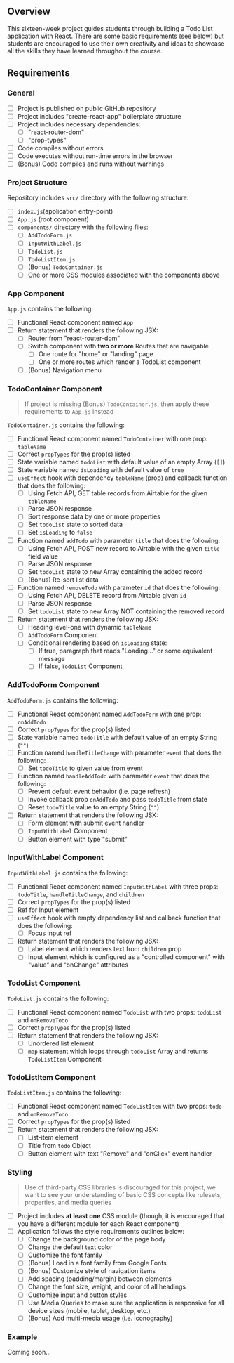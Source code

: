 ## Overview
This sixteen-week project guides students through building a Todo List application with React. There are some basic requirements (see below) but students are encouraged to use their own creativity and ideas to showcase all the skills they have learned throughout the course.

## Requirements
### General
- [ ] Project is published on public GitHub repository
- [ ] Project includes "create-react-app" boilerplate structure
- [ ] Project includes necessary dependencies:
     - [ ] "react-router-dom"
     - [ ] "prop-types"
- [ ] Code compiles without errors
- [ ] Code executes without run-time errors in the browser
- [ ] (Bonus) Code compiles and runs without warnings

### Project Structure
Repository includes `src/` directory with the following structure:

- [ ] `index.js`(application entry-point)
- [ ] `App.js` (root component)
- [ ] `components/` directory with the following files:
     - [ ] `AddTodoForm.js`
     - [ ] `InputWithLabel.js`
     - [ ] `TodoList.js`
     - [ ] `TodoListItem.js`
     - [ ] (Bonus) `TodoContainer.js`
     - [ ] One or more CSS modules associated with the components above

### App Component
`App.js` contains the following:

- [ ] Functional React component named `App`
- [ ] Return statement that renders the following JSX:
     - [ ] Router from "react-router-dom"
     - [ ] Switch component with **two or more** Routes that are navigable
          - [ ] One route for "home" or "landing" page
          - [ ] One or more routes which render a TodoList component
     - [ ] (Bonus) Navigation menu

### TodoContainer Component
> If project is missing (Bonus) `TodoContainer.js`, then apply these requirements to `App.js` instead

`TodoContainer.js` contains the following:

- [ ] Functional React component named `TodoContainer` with one prop: `tableName`
- [ ] Correct `propTypes` for the prop(s) listed
- [ ] State variable named `todoList` with default value of an empty Array (`[]`)
- [ ] State variable named `isLoading` with default value of `true`
- [ ] `useEffect` hook with dependency `tableName` (prop) and callback function that does the following:
     - [ ] Using Fetch API, GET table records from Airtable for the given `tableName`
     - [ ] Parse JSON response
     - [ ] Sort response data by one or more properties
     - [ ] Set `todoList` state to sorted data
     - [ ] Set `isLoading` to `false`
- [ ] Function named `addTodo` with parameter `title` that does the following:
     - [ ] Using Fetch API, POST new record to Airtable with the given `title` field value
     - [ ] Parse JSON response
     - [ ] Set `todoList` state to new Array containing the added record
     - [ ] (Bonus) Re-sort list data
- [ ] Function named `removeTodo` with parameter `id` that does the following:
     - [ ] Using Fetch API, DELETE record from Airtable given `id`
     - [ ] Parse JSON response
     - [ ] Set `todoList` state to new Array NOT containing the removed record
- [ ] Return statement that renders the following JSX:
     - [ ] Heading level-one with dynamic `tableName`
     - [ ] `AddTodoForm` Component
     - [ ] Conditional rendering based on `isLoading` state:
          - [ ] If true, paragraph that reads "Loading..." or some equivalent message
          - [ ] If false, `TodoList` Component

### AddTodoForm Component
`AddTodoForm.js` contains the following:

- [ ] Functional React component named `AddTodoForm` with one prop: `onAddTodo`
- [ ] Correct `propTypes` for the prop(s) listed
- [ ] State variable named `todoTitle` with default value of an empty String (`""`)
- [ ] Function named `handleTitleChange` with parameter `event` that does the following:
     - [ ] Set `todoTitle` to given value from event
- [ ] Function named `handleAddTodo` with parameter `event` that does the following:
     - [ ] Prevent default event behavior (i.e. page refresh)
     - [ ] Invoke callback prop `onAddTodo` and pass `todoTitle` from state
     - [ ] Reset `todoTitle` value to an empty String (`""`)
- [ ] Return statement that renders the following JSX:
     - [ ] Form element with submit event handler
     - [ ] `InputWithLabel` Component
     - [ ] Button element with type "submit"

### InputWithLabel Component
`InputWithLabel.js` contains the following:

- [ ] Functional React component named `InputWithLabel` with three props: `todoTitle`, `handleTitleChange`, and `children`
- [ ] Correct `propTypes` for the prop(s) listed
- [ ] Ref for Input element
- [ ] `useEffect` hook with empty dependency list and callback function that does the following:
     - [ ] Focus input ref
- [ ] Return statement that renders the following JSX:
     - [ ] Label element which renders text from `children` prop
     - [ ] Input element which is configured as a "controlled component" with "value" and "onChange" attributes

### TodoList Component
`TodoList.js` contains the following:

- [ ] Functional React component named `TodoList` with two props: `todoList` and `onRemoveTodo`
- [ ] Correct `propTypes` for the prop(s) listed
- [ ] Return statement that renders the following JSX:
     - [ ] Unordered list element
     - [ ] `map` statement which loops through `todoList` Array and returns `TodoListItem` Component

### TodoListItem Component
`TodoListItem.js` contains the following:

- [ ] Functional React component named `TodoListItem` with two props: `todo` and `onRemoveTodo`
- [ ] Correct `propTypes` for the prop(s) listed
- [ ] Return statement that renders the following JSX:
     - [ ] List-item element
     - [ ] Title from `todo` Object
     - [ ] Button element with text "Remove" and "onClick" event handler

### Styling
> Use of third-party CSS libraries is discouraged for this project, we want to see your understanding of basic CSS concepts like rulesets, properties, and media queries

- [ ] Project includes **at least one** CSS module (though, it is encouraged that you have a different module for each React component)
- [ ] Application follows the style requirements outlines below:
     - [ ] Change the background color of the page body
     - [ ] Change the default text color
     - [ ] Customize the font family
     - [ ] (Bonus) Load in a font family from Google Fonts
     - [ ] (Bonus) Customize style of navigation items
     - [ ] Add spacing (padding/margin) between elements
     - [ ] Change the font size, weight, and color of all headings
     - [ ] Customize input and button styles
     - [ ] Use Media Queries to make sure the application is responsive for all device sizes (mobile, tablet, desktop, etc.)
     - [ ] (Bonus) Add multi-media usage (i.e. iconography)

### Example
Coming soon...